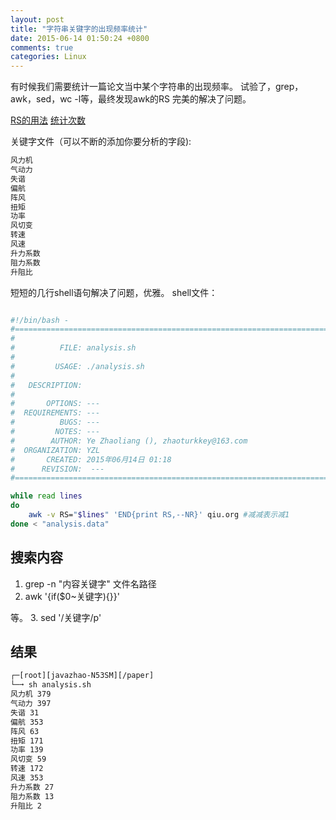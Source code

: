 ```yaml
---
layout: post
title: "字符串关键字的出现频率统计"
date: 2015-06-14 01:50:24 +0800
comments: true
categories: Linux
---
```


有时候我们需要统计一篇论文当中某个字符串的出现频率。
试验了，grep，awk，sed，wc -l等，最终发现awk的RS
完美的解决了问题。
<!--more-->
[RS的用法](http://www.cnblogs.com/fhefh/archive/2011/11/16/2251656.html)
[统计次数](http://blog.163.com/facteur@126/blog/static/23208030201282085943698/)


关键字文件（可以不断的添加你要分析的字段):
``` sh
风力机
气动力
失谐
偏航
阵风
扭矩
功率
风切变
转速
风速
升力系数
阻力系数
升阻比


```


短短的几行shell语句解决了问题，优雅。
shell文件：

``` sh

#!/bin/bash - 
#===============================================================================
#
#          FILE: analysis.sh
# 
#         USAGE: ./analysis.sh 
# 
#   DESCRIPTION: 
# 
#       OPTIONS: ---
#  REQUIREMENTS: ---
#          BUGS: ---
#         NOTES: ---
#        AUTHOR: Ye Zhaoliang (), zhaoturkkey@163.com
#  ORGANIZATION: YZL
#       CREATED: 2015年06月14日 01:18
#      REVISION:  ---
#===============================================================================

while read lines
do
    awk -v RS="$lines" 'END{print RS,--NR}' qiu.org #减减表示减1
done < "analysis.data"

```


## 搜索内容

1. grep -n "内容关键字" 文件名路径
2. awk '{if($0~关键字){}}'

等。
3. sed '/关键字/p'


##  结果

``` sh
┌─[root][javazhao-N53SM][/paper]
└─➞ sh analysis.sh 
风力机 379
气动力 397
失谐 31
偏航 353
阵风 63
扭矩 171
功率 139
风切变 59
转速 172
风速 353
升力系数 27
阻力系数 13
升阻比 2

```
